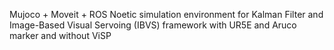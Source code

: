 Mujoco + Moveit + ROS Noetic simulation environment for Kalman Filter and Image-Based Visual Servoing (IBVS) framework with UR5E and Aruco marker and without ViSP